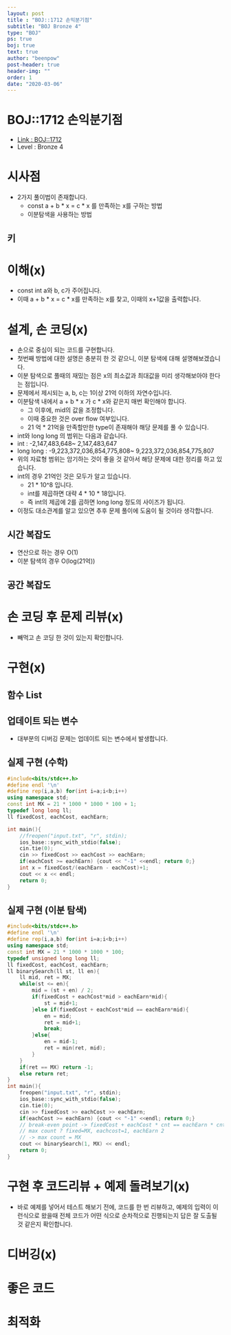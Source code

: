 ```yaml
---
layout: post
title : "BOJ::1712 손익분기점"
subtitle: "BOJ Bronze 4"
type: "BOJ"
ps: true
boj: true
text: true
author: "beenpow"
post-header: true
header-img: ""
order: 1
date: "2020-03-06"
---
```



# BOJ::1712 손익분기점
- [Link : BOJ::1712](https://www.acmicpc.net/problem/1712)
- Level : Bronze 4

# 시사점
- 2가지 풀이법이 존재합니다.
  - const a + b * x = c * x 를 만족하는 x를 구하는 방법
  - 이분탐색을 사용하는 방법

## 키

# 이해(x)
- const int a와 b, c가 주어집니다.
- 이때 a + b * x = c * x를 만족하는 x를 찾고, 이때의 x+1값을 출력합니다.

# 설계, 손 코딩(x)
- 손으로 중심이 되는 코드를 구현합니다.
- 첫번째 방법에 대한 설명은 충분히 한 것 같으니, 이분 탐색에 대해 설명해보겠습니다.
- 이분 탐색으로 풀때의 재밌는 점은 x의 최소값과 최대값을 미리 생각해보아야 한다는 점입니다.
- 문제에서 제시되는 a, b, c는 1이상 21억 이하의 자연수입니다.
- 이분탐색 내에서 a + b * x 가 c * x와 같은지 매번 확인해야 합니다.
  - 그 이후에, mid의 값을 조정합니다.
  - 이때 중요한 것은 over flow 여부입니다.
  - 21 억 * 21억을 만족할만한 type이 존재해야 해당 문제를 풀 수 있습니다.
- int와 long long 의 범위는 다음과 같습니다.
- int       : -2,147,483,648~ 2,147,483,647
- long long : -9,223,372,036,854,775,808~ 9,223,372,036,854,775,807 
- 위의 자료형 범위는 암기하는 것이 좋을 것 같아서 해당 문제에 대한 정리를 하고 있습니다.
- int의 경우 21억인 것은 모두가 알고 있습니다.
  - 21 * 10^8 입니다.
  - int를 제곱하면 대략 4 * 10 * 18입니다.
  - 즉 int의 제곱에 2를 곱하면 long long 정도의 사이즈가 됩니다.
- 이정도 대소관계를 알고 있으면 추후 문제 풀이에 도움이 될 것이라 생각합니다.


## 시간 복잡도
- 연산으로 하는 경우 O(1)
- 이분 탐색의 경우 O(log(21억))

## 공간 복잡도

# 손 코딩 후 문제 리뷰(x)
- 빼먹고 손 코딩 한 것이 있는지 확인합니다.

# 구현(x)

## 함수 List 

## 업데이트 되는 변수
- 대부분의 디버깅 문제는 업데이트 되는 변수에서 발생합니다.

## 실제 구현 (수학)

```cpp
#include<bits/stdc++.h>
#define endl '\n'
#define rep(i,a,b) for(int i=a;i<b;i++)
using namespace std;
const int MX = 21 * 1000 * 1000 * 100 + 1;
typedef long long ll;
ll fixedCost, eachCost, eachEarn;

int main(){
    //freopen("input.txt", "r", stdin);
    ios_base::sync_with_stdio(false);
    cin.tie(0);
    cin >> fixedCost >> eachCost >> eachEarn;
    if(eachCost >= eachEarn) {cout << "-1" <<endl; return 0;}
    int x = fixedCost/(eachEarn - eachCost)+1;
    cout << x << endl;
    return 0;
}
```

## 실제 구현 (이분 탐색)

```cpp
#include<bits/stdc++.h>
#define endl '\n'
#define rep(i,a,b) for(int i=a;i<b;i++)
using namespace std;
const int MX = 21 * 1000 * 1000 * 100;
typedef unsigned long long ll;
ll fixedCost, eachCost, eachEarn;
ll binarySearch(ll st, ll en){
    ll mid, ret = MX;
    while(st <= en){
        mid = (st + en) / 2;
        if(fixedCost + eachCost*mid > eachEarn*mid){
            st = mid+1;
        }else if(fixedCost + eachCost*mid == eachEarn*mid){
            en = mid;
            ret = mid+1;
            break;
        }else{
            en = mid-1;
            ret = min(ret, mid);
        }
    }
    if(ret == MX) return -1;
    else return ret;
}
int main(){
    freopen("input.txt", "r", stdin);
    ios_base::sync_with_stdio(false);
    cin.tie(0);
    cin >> fixedCost >> eachCost >> eachEarn;
    if(eachCost >= eachEarn) {cout << "-1" <<endl; return 0;}
    // break-even point -> fixedCost + eachCost * cnt == eachEarn * cnt
    // max count ? fixed=MX, eachcost=1, eachEarn 2
    // -> max count = MX
    cout << binarySearch(1, MX) << endl;
    return 0;
}
```

# 구현 후 코드리뷰 + 예제 돌려보기(x)
- 바로 예제를 넣어서 테스트 해보기 전에, 코드를 한 번 리뷰하고, 예제의 입력이 이런식으로 왔을때
  전체 코드가 어떤 식으로 순차적으로 진행되는지 답은 잘 도출될 것 같은지 확인합니다.

# 디버깅(x)

# 좋은 코드

# 최적화
